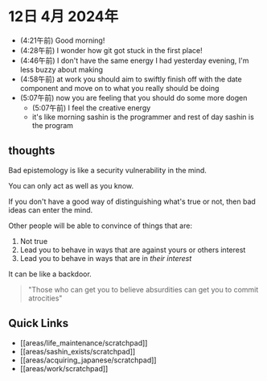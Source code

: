 # 12日 4月 2024年
- (4:21午前) Good morning!
- (4:28午前) I wonder how git got stuck in the first place!
- (4:46午前) I don't have the same energy I had yesterday evening, I'm less buzzy about making 
- (4:58午前) at work you should aim to swiftly finish off with the date component and move on to what you really should be doing
- (5:07午前) now you are feeling that you should do some more dogen
  - (5:07午前) I feel the creative energy
  - it's like morning sashin is the programmer and rest of day sashin is the program


## thoughts

Bad epistemology is like a security vulnerability in the mind.

You can only act as well as you know.

If you don't have a good way of distinguishing what's true or not, then bad ideas can enter the mind.

Other people will be able to convince of things that are:

1. Not true
2. Lead you to behave in ways that are against yours or others interest
3. Lead you to behave in ways that are in *their interest*

It can be like a backdoor.

> "Those who can get you to believe absurdities can get you to commit atrocities"




 



## Quick Links
- [[areas/life_maintenance/scratchpad]]
- [[areas/sashin_exists/scratchpad]]
- [[areas/acquiring_japanese/scratchpad]]
- [[areas/work/scratchpad]]
